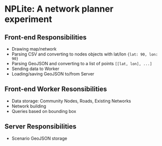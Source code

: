 # NPLite: A network planner experiment


## Front-end Responsibilities
- Drawing map/network
- Parsing CSV and converting to nodes objects with lat/lon `{lat: 90, lon: 90}`
- Parsing GeoJSON and converting to a list of points `[[lat, lon], ...]`
- Sending data to Worker
- Loading/saving GeoJSON to/from Server


## Front-end Worker Resonsibilities 
- Data storage: Community Nodes, Roads, Existing Networks
- Network building
- Queries based on bounding box


## Server Responsibilities
- Scenario GeoJSON storage

